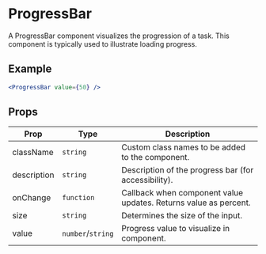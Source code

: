 # ProgressBar

A ProgressBar component visualizes the progression of a task. This component is typically used to illustrate loading progress.


## Example

```jsx
<ProgressBar value={50} />
```


## Props

| Prop | Type | Description |
| --- | --- | --- |
| className | `string` | Custom class names to be added to the component. |
| description | `string` | Description of the progress bar (for accessibility). |
| onChange | `function` | Callback when component value updates. Returns value as percent. |
| size | `string` | Determines the size of the input. |
| value | `number`/`string` | Progress value to visualize in component. |
